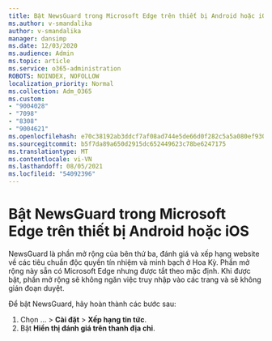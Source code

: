 ```yaml
---
title: Bật NewsGuard trong Microsoft Edge trên thiết bị Android hoặc iOS
ms.author: v-smandalika
author: v-smandalika
manager: dansimp
ms.date: 12/03/2020
ms.audience: Admin
ms.topic: article
ms.service: o365-administration
ROBOTS: NOINDEX, NOFOLLOW
localization_priority: Normal
ms.collection: Adm_O365
ms.custom:
- "9004028"
- "7098"
- "8308"
- "9004621"
ms.openlocfilehash: e70c38192ab3ddcf7af08ad744e5de66d0f282c5a5a080ef930f5f50b9f9e3d6
ms.sourcegitcommit: b5f7da89a650d2915dc652449623c78be6247175
ms.translationtype: MT
ms.contentlocale: vi-VN
ms.lasthandoff: 08/05/2021
ms.locfileid: "54092396"
---
```

# <a name="turn-on-newsguard-in-microsoft-edge-on-an-android-or-ios-device"></a>Bật NewsGuard trong Microsoft Edge trên thiết bị Android hoặc iOS

NewsGuard là phần mở rộng của bên thứ ba, đánh giá và xếp hạng website về các tiêu chuẩn độc quyền tín nhiệm và minh bạch ở Hoa Kỳ. Phần mở rộng này sẵn có Microsoft Edge nhưng được tắt theo mặc định. Khi được bật, phần mở rộng sẽ không ngăn việc truy nhập vào các trang và sẽ không gián đoạn duyệt.

Để bật NewsGuard, hãy hoàn thành các bước sau:
1. Chọn ... > **Cài đặt**  >  **Xếp hạng tin tức**.
2. Bật **Hiển thị đánh giá trên thanh địa chỉ**.